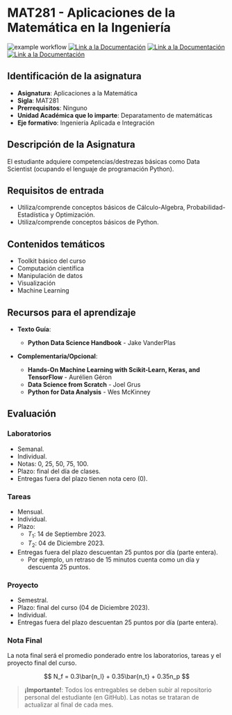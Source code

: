 # MAT281 - Aplicaciones de la Matemática en la Ingeniería

![example workflow](https://github.com/fralfaro/MAT281_2023/actions/workflows/documentation.yml/badge.svg)
<a href="https://fralfaro.github.io/MAT281_2023/"><img alt="Link a la Documentación" src="https://img.shields.io/badge/docs-link-brightgreen"></a>
<a href="https://drive.google.com/drive/folders/1_Gv93mxABPmKu5_85-eZ7lZGwkS1XYJL?usp=sharing"><img alt="Link a la Documentación" src="https://img.shields.io/badge/clases-link-brightgreen"></a>
<a href="https://docs.google.com/spreadsheets/d/1bBvqdpvmcKs-lT4pX33S5ouOLeAQBVQe/edit?usp=sharing&ouid=101387375267916178365&rtpof=true&sd=true"><img alt="Link a la Documentación" src="https://img.shields.io/badge/notas-link-brightgreen"></a>


## Identificación de la asignatura

* **Asignatura**: Aplicaciones a la Matemática
* **Sigla**: MAT281
* **Prerrequisitos**: Ninguno
* **Unidad Académica que lo imparte**: Deparatamento de matemáticas
* **Eje formativo**: Ingeniería Aplicada e Integración

## Descripción de la Asignatura

El estudiante adquiere competencias/destrezas básicas como Data Scientist (ocupando el lenguaje de programación Python).

## Requisitos de entrada

* Utiliza/comprende conceptos básicos de Cálculo-Algebra, Probabilidad-Estadística y Optimización.
* Utiliza/comprende conceptos básicos de Python.

## Contenidos temáticos

* Toolkit básico del curso
* Computación científica
* Manipulación de datos
* Visualización
* Machine Learning

## Recursos para el aprendizaje

* **Texto Guía**:  
  * **Python Data Science Handbook** - Jake VanderPlas
  

* **Complementaria/Opcional**:  
  * **Hands-On Machine Learning with Scikit-Learn, Keras, and TensorFlow** - Aurélien Géron
  * **Data Science from Scratch** - Joel Grus
  * **Python for Data Analysis** - Wes McKinney


## Evaluación

### Laboratorios 
- Semanal.
- Individual.
- Notas: 0, 25, 50, 75, 100.
- Plazo: final del día de clases.
- Entregas fuera del plazo tienen nota cero (0).  
    

### Tareas 
- Mensual.
- Individual.
- Plazo:
  - $T_1$: 14 de Septiembre 2023.
  - $T_2$: 04 de Diciembre 2023.
- Entregas fuera del plazo descuentan 25 puntos por día (parte entera). 
    - Por ejemplo, un retraso de 15 minutos cuenta como un día y descuenta 25 puntos.  
      

### Proyecto 
- Semestral.
- Plazo: final del curso (04 de Diciembre 2023).
- Individual.
- Entregas fuera del plazo descuentan 25 puntos por día (parte entera).  

### Nota Final

La nota final será el promedio ponderado entre los laboratorios, tareas y el proyecto final del curso.

$$
N_f = 0.3\bar{n_l} + 0.35\bar{n_t} + 0.35n_p
$$

> **¡Importante!**: Todos los entregables se deben subir al repositorio personal del estudiante (en GitHub). Las notas se trataran de actualizar al final de cada mes.

